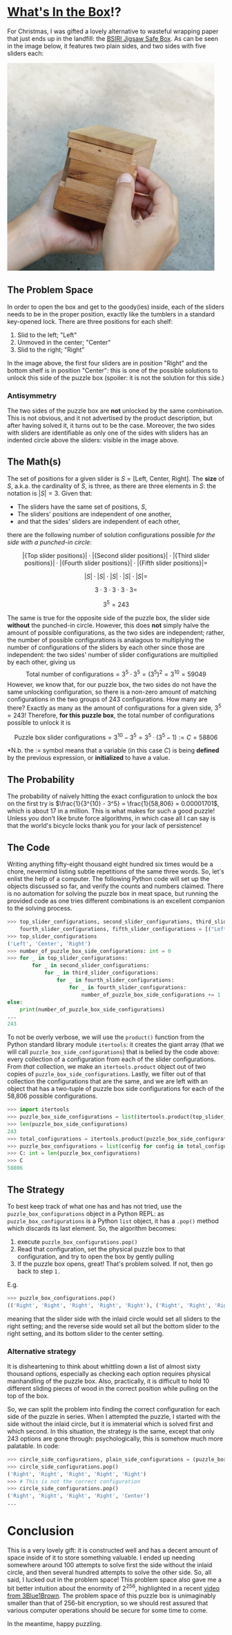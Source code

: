 # [What's In the Box](https://youtu.be/1giVzxyoclE?t=134)!?
For Christmas, I was gifted a lovely alternative to wasteful wrapping paper that just ends up in the landfill: the [BSIRI Jigsaw Safe Box](https://www.amazon.com/Secret-Puzzles-Treasure-Compartment-Mystery/dp/B097RBFYC6). As can be seen in the image below, it features two plain sides, and two sides with five sliders each:

<img src="PuzzleBox.jpg" width="480" height="480" />

## The Problem Space
In order to open the box and get to the goody(ies) inside, each of the sliders needs to be in the proper position, exactly like the tumblers in a standard key-opened lock. There are three positions for each shelf:
1. Slid to the left; "Left"
2. Unmoved in the center; "Center"
3. Slid to the right; "Right"

In the image above, the first four sliders are in position "Right" and the bottom shelf is in position "Center": this is one of the possible solutions to unlock this side of the puzzle box (spoiler: it is not the solution for this side.)

### Antisymmetry
The two sides of the puzzle box are **not** unlocked by the same combination. This is not obvious, and it not advertised by the product description, but after having solved it, it turns out to be the case. Moreover, the two sides with sliders are identifiable as only one of the sides with sliders has an indented circle above the sliders: visible in the image above.

## The Math(s)
The set of positions for a given slider is $S=[\text{Left, Center, Right}]$. The **size** of $S$, a.k.a. the cardinality of $S$, is three, as there are three elements in $S$: the notation is $|S| = 3$.
Given that:
  - The sliders have the same set of positions, $S$,
  - The sliders' positions are independent of one another,
  - and that the sides' sliders are independent of each other,
  
there are the following number of solution configurations possible *for the side with a punched-in circle*:

```math
|\{\text{Top slider positions}\}|\cdot |\{\text{Second slider positions}\}| \cdot |\{\text{Third slider positions}\}| \cdot |\{\text{Fourth slider positions}\}| \cdot |\{\text{Fifth slider positions}\}| =
```
```math
|S| \cdot |S| \cdot |S| \cdot |S| \cdot |S| =
```
```math
3\cdot 3\cdot 3\cdot 3\cdot 3 =
```
```math
3^5 = 243
```
The same is true for the opposite side of the puzzle box, the slider side **without** the punched-in circle. However, this does **not** simply halve the amount of possible configurations, as the two sides are independent; rather, the number of possible configurations is analagous to multiplying the number of configurations of the sliders by each other since those are independent: the two sides' number of slider configurations are multiplied by each other, giving us
$$\text{Total number of configurations} = 3^5 \cdot 3^5 = (3^5)^2 = 3^{10} = 59049$$
However, we know that, for our puzzle box, the two sides do not have the same unlocking configuration, so there is a non-zero amount of matching configurations in the two groups of 243 configurations. How many are there? Exactly as many as the amount of configurations for a given side, $3^5 = 243$! Therefore, **for this puzzle box**, the total number of configurations possible to unlock it is
```math
\text{Puzzle box slider configurations} = 3^{10} - 3^{5} = 3^5\cdot(3^5 -1) := C = 58806
```
*N.b. the $:=$ symbol means that a variable (in this case $C$) is being **defined** by the previous expression, or **initialized** to have a value.
## The Probability
The probability of naïvely hitting the exact configuration to unlock the box on the first try is $\frac{1}{3^{10} - 3^5} = \frac{1}{58,806} = 0.00001701$, which is about 17 in a million. This is what makes for such a good puzzle! Unless you don't like brute force algorithms, in which case all I can say is that the world's bicycle locks thank you for your lack of persistence!
## The Code
Writing anything fifty-eight thousand eight hundred six times would be a chore, nevermind listing subtle repetitions of the same three words. So, let's enlist the help of a computer. The following Python code will set up the objects discussed so far, and verify the counts and numbers claimed. There is no automation for solving the puzzle box in meat space, but running the provided code as one tries different combinations is an excellent companion to the solving process.
```python
>>> top_slider_configurations, second_slider_configurations, third_slider_configurations, \
    fourth_slider_configurations, fifth_slider_configurations = [("Left", "Center", "Right")] * 5
>>> top_slider_configurations
('Left', 'Center', 'Right')
>>> number_of_puzzle_box_side_configurations: int = 0
>>> for _ in top_slider_configurations:
        for _ in second_slider_configurations:
            for _ in third_slider_configurations:
                for _ in fourth_slider_configurations:
                    for _ in fourth_slider_configurations:
                        number_of_puzzle_box_side_configurations += 1
else:
    print(number_of_puzzle_box_side_configurations)
...
243
```
To not be overly verbose, we will use the `product()` function from the Python standard library module `itertools`: it creates the giant array (that we will call `puzzle_box_side_configurations`) that is belied by the code above: every collection of a configuration from each of the slider configurations. From *that* collection, we make an `itertools.product` object out of two copies of `puzzle_box_side_configurations`. Lastly, we filter out of that collection the configurations that are the same, and we are left with an object that has a two-tuple of puzzle box side configurations for each of the 58,806 possible configurations.
```python
>>> import itertools
>>> puzzle_box_side_configurations = list(itertools.product(top_slider_configurations, second_slider_configurations, third_slider_configurations, fourth_slider_configurations, fifth_slider_configurations))
>>> len(puzzle_box_side_configurations)
243
>>> total_configurations = itertools.product(puzzle_box_side_configurations, puzzle_box_side_configurations)
>>> puzzle_box_configurations = list(config for config in total_configurations if config[0] != config[1])
>>> C: int = len(puzzle_box_configurations)
>>> C
58806
```
## The Strategy
To best keep track of what one has and has not tried, use the `puzzle_box_configurations` object in a Python REPL: as `puzzle_box_configurations` is a Python `list` object, it has a `.pop()` method which discards its last element. So, the algorithm becomes:
  1. execute `puzzle_box_configurations.pop()`
  2. Read that configuration, set the physical puzzle box to that configuration, and try to open the box by gently pulling
  3. If the puzzle box opens, great! That's problem solved. If not, then go back to step `1.`

E.g.
```python
>>> puzzle_box_configurations.pop()
(('Right', 'Right', 'Right', 'Right', 'Right'), ('Right', 'Right', 'Right', 'Right', 'Center'))
```
meaning that the slider side with the inlaid circle would set all sliders to the right setting; and the reverse side would set all but the bottom slider to the right setting, and its bottom slider to the center setting.
### Alternative strategy
It is disheartening to think about whittling down a list of almost sixty thousand options, especially as checking each option requires physical manhandling of the puzzle box. Also, practically, it is difficult to hold 10 different sliding pieces of wood in the correct position while pulling on the top of the box.

So, we can split the problem into finding the correct configuration for each side of the puzzle in series. When I attempted the puzzle, I started with the side without the inlaid circle, but it is immaterial which is solved first and which second. In this situation, the strategy is the same, except that only 243 options are gone through: psychologically, this is somehow much more palatable. In code:
```python
>>> circle_side_configurations, plain_side_configurations = (puzzle_box_side_configurations, puzzle_box_side_configurations)
>>> circle_side_configurations.pop()
('Right', 'Right', 'Right', 'Right', 'Right')
>>> # This is not the correct configuration
>>> circle_side_configurations.pop()
('Right', 'Right', 'Right', 'Right', 'Center')
...
```
# Conclusion
This is a very lovely gift: it is constructed well and has a decent amount of space inside of it to store something valuable. I ended up needing somewhere around 100 attempts to solve first the side without the inlaid circle, and then several hundred attempts to solve the other side. So, all said, I lucked out in the problem space! This problem space also gave me a bit better intuition about the enormity of $2^{256}$, highlighted in a recent [video from 3Blue1Brown](https://www.youtube.com/watch?v=X4jpqCu-wlA). The problem space of this puzzle box is unimaginably smaller than that of 256-bit encryption, so we should rest assured that various computer operations should be secure for some time to come.

In the meantime, happy puzzling.
